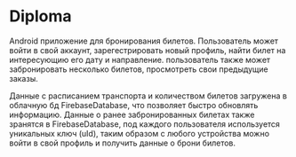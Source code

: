 # Diploma

Android приложение для бронирования билетов. Пользователь может войти в свой аккаунт, зарегестрировать новый профиль,
найти билет на интересующию его дату и направление. пользователь также может забронировать несколько билетов, просмотреть свои предыдущие заказы.

Данные с расписанием транспорта и количеством билетов загружена в облачную бд  FirebaseDatabase, что позволяет быстро обновлять информацию.
Данные о ранее забронированных билетах также зранятся в FirebaseDatabase, под каждого пользователя используется уникальных ключ (uId), 
таким образом с любого устройства можно войти в свой профиль и получить данные о брони билетов.
